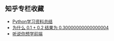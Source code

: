 ## 知乎专栏收藏
- [Python学习资料总结](https://zhuanlan.zhihu.com/p/22333205)
- [为什么 0.1 + 0.2 结果为 0.30000000000000004](https://zhuanlan.zhihu.com/p/22328524)
- [听说你想学前端](https://zhuanlan.zhihu.com/p/22331752?refer=study-fe)